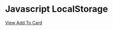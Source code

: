 # Javascript LocalStorage

[View Add To Card]([https://](https://aashikur.github.io/Js-DOM/LocalStorage/))



